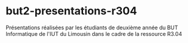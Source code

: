 # but2-presentations-r304
Présentations réalisées par les étudiants de deuxième année du BUT Informatique de l'IUT du Limousin dans le cadre de la ressource R3.04
